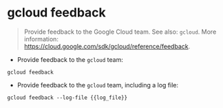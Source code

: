 # gcloud feedback

> Provide feedback to the Google Cloud team.
> See also: `gcloud`.
> More information: <https://cloud.google.com/sdk/gcloud/reference/feedback>.

- Provide feedback to the `gcloud` team:

`gcloud feedback`

- Provide feedback to the `gcloud` team, including a log file:

`gcloud feedback --log-file {{log_file}}`
